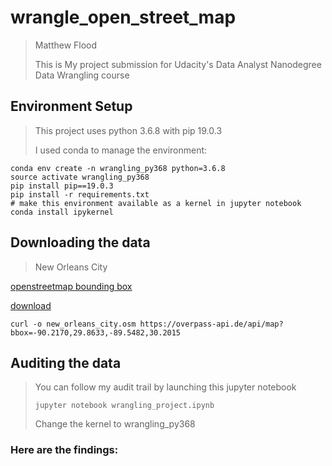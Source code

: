 # wrangle\_open\_street\_map


> Matthew Flood
> 
> This is My project submission for Udacity's Data Analyst Nanodegree Data Wrangling course


## Environment Setup
> This project uses python 3.6.8 with pip 19.0.3
> 
> I used conda to manage the environment:

    conda env create -n wrangling_py368 python=3.6.8
    source activate wrangling_py368
    pip install pip==19.0.3
    pip install -r requirements.txt
    # make this environment available as a kernel in jupyter notebook
    conda install ipykernel

## Downloading the data

>    New Orleans City
>     
[openstreetmap bounding box](https://www.openstreetmap.org/export#map=11/30.0326/-89.8826)
> 
[download](https://overpass-api.de/api/map?bbox=-90.2170,29.8633,-89.5482,30.2015)

    curl -o new_orleans_city.osm https://overpass-api.de/api/map?bbox=-90.2170,29.8633,-89.5482,30.2015

## Auditing the data

> You can follow my audit trail by launching this jupyter notebook
> 
>     jupyter notebook wrangling_project.ipynb
> 
> Change the kernel to wrangling\_py368
### Here are the findings:
>
> 
